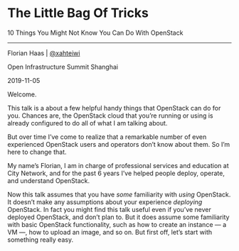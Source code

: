 <!-- .slide: data-background-image="images/citynetwork-logo.svg"  data-background-size="10% 10%" data-background-position="10% 10%" data-timing="60" -->
# The Little Bag Of Tricks

10 Things You Might Not Know You Can Do With OpenStack

* * *

Florian Haas | [@xahteiwi](https://twitter.com/xahteiwi)

Open Infrastructure Summit Shanghai

2019-11-05

<!-- Note -->
Welcome.

This talk is a about a few helpful handy things that OpenStack can do
for you. Chances are, the OpenStack cloud that you’re running or
using is already configured to do all of what I am talking about.

But over time I’ve come to realize that a remarkable number of even
experienced OpenStack users and operators don’t know about them. So
I’m here to change that.

My name’s Florian, I am in charge of professional services and
education at City Network, and for the past 6 years I’ve helped people
deploy, operate, and understand OpenStack.

Now this talk assumes that you have *some* familiarity with *using*
OpenStack. It doesn’t make any assumptions about your experience
*deploying* OpenStack. In fact you might find this talk useful even if
you’ve never deployed OpenStack, and don’t plan to. But it does assume
some familiarity with basic OpenStack functionality, such as how to
create an instance — a VM —, how to upload an image, and so on. But
first off, let’s start with something really easy. 
